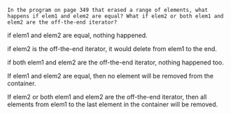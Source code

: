 

    In the program on page 349 that erased a range of elements, what happens if elem1 and elem2 are equal? What if elem2 or both elem1 and elem2 are the off-the-end iterator?

if elem1 and elem2 are equal, nothing happened.

if elem2 is the off-the-end iterator, it would delete from elem1 to the end.

if both elem1 and elem2 are the off-the-end iterator, nothing happened too.





If elem1 and elem2 are equal, then no element will be removed from the container.

If elem2 or both elem1 and elem2 are the off-the-end iterator, then all elements from elem1 to the last element in the container will be removed.
